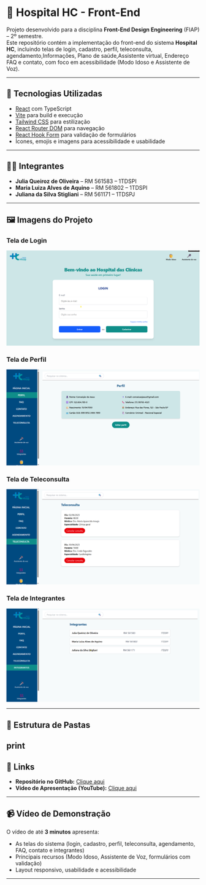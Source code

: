 # 🏥 Hospital HC - Front-End

Projeto desenvolvido para a disciplina **Front-End Design Engineering** (FIAP) – 2º semestre.  
Este repositório contém a implementação do front-end do sistema **Hospital HC**, incluindo telas de login, cadastro, perfil, teleconsulta, agendamento,Informações, Plano de saúde,Assistente virtual, Endereço FAQ e contato, com foco em acessibilidade (Modo Idoso e Assistente de Voz).

---

## 🚀 Tecnologias Utilizadas
- [React](https://react.dev/) com TypeScript
- [Vite](https://vitejs.dev/) para build e execução
- [Tailwind CSS](https://tailwindcss.com/) para estilização
- [React Router DOM](https://reactrouter.com/) para navegação
- [React Hook Form](https://react-hook-form.com/) para validação de formulários
- Ícones, emojis e imagens para acessibilidade e usabilidade

---

## 👩‍💻 Integrantes
- **Julia Queiroz de Oliveira** – RM 561583 – 1TDSPI  
- **Maria Luiza Alves de Aquino** – RM 561802 – 1TDSPI
- **Juliana da Silva Stigliani** – RM 561171 – 1TDSPJ  

---

## 🖼️ Imagens do Projeto
### Tela de Login

![Login](./src/assets/login.png)


### Tela de Perfil
![Perfil](./src/assets/perfil.png)

### Tela de Teleconsulta
![Teleconsulta](./src/assets/teleconsulta.png)

### Tela de Integrantes
![Integrantes](./src/assets/integrantes.png)



---

## 📂 Estrutura de Pastas
print
---

## 🔗 Links
- **Repositório no GitHub:** [Clique aqui](https://github.com/challengeFront/hospitalHC-frontend)  
- **Vídeo de Apresentação (YouTube):** [Clique aqui](https://youtube.com/seu-video)  

---

## 📹 Vídeo de Demonstração
O vídeo de até **3 minutos** apresenta:
- As telas do sistema (login, cadastro, perfil, teleconsulta, agendamento, FAQ, contato e integrantes)  
- Principais recursos (Modo Idoso, Assistente de Voz, formulários com validação)  
- Layout responsivo, usabilidade e acessibilidade  

---










 
